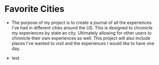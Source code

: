 # Favorite Cities

* The purpose of my project is to create a journal of all the experiences I've had in different cities around the US. This is designed to chronicle my experiences by state an city. Ultimately allowing for other users to chronicle their own experiences as well. This project will also include places I've wanted to visit and the experiences I would like to have one day. 

* test
